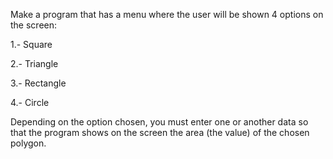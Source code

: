 Make a program that has a menu where the user will be shown 4 options on the screen:

1.- Square

2.- Triangle

3.- Rectangle

4.- Circle

Depending on the option chosen, you must enter one or another data so that the program shows on the screen the area (the value) of the chosen polygon.
